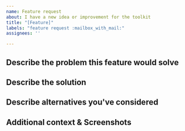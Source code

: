 ```yaml
---
name: Feature request
about: I have a new idea or improvement for the toolkit
title: "[Feature]"
labels: "feature request :mailbox_with_mail:"
assignees: ''

---
```


<!-- 🚨 Please provide detailed information and Do Not skip any instructions as they are all required and essential to help us understand the feature 🚨 -->

## Describe the problem this feature would solve
<!-- Please describe or link to any existing issues or discussions.
A clear and concise description of what the problem is, starting with the user story. 
Provide examples of the restrictions in the current environment that hinders the work your users or you want to perform. What are the ways this new feature will help transform and deliver those results?
For example, I am currently using the InfiniteCanvas control which lacks the ribbon control feature. I am looking to improve user experience therefore i would like to use that in my project to provide ease of accessibility and a user-friendly interface. This new feature will provide quick access to the toolbar, enhance space utilization, etc [...] -->


## Describe the solution
<!-- A clear and concise description of what you want to happen. Define how do you think it will help the community and adds value to the toolkit? -->


## Describe alternatives you've considered
<!-- A clear and concise description of any alternative solutions or features you've considered. -->


## Additional context & Screenshots
<!-- Add any other context or screenshots about the feature request here.-->
